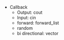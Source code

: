 * Callback
  * Output: cout
  * Input: cin
  * forward: forward\_list 
  * random
  * bi directional: vector
